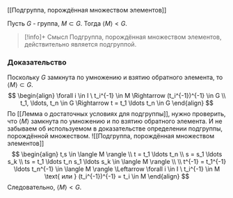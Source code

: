 [[Подгруппа, порождённая множеством элементов]]

Пусть $G$ - группа, $M \subset G$. Тогда $\langle M \rangle < G$.

>[!info]+ Смысл
>Подгруппа, порождённая множеством элементов, действительно является подгруппой.
### Доказательство
Поскольку $G$ замкнута по умножению и взятию обратного элемента, то $\langle M \rangle \subset G$.
$$
\begin{align}
\forall i \in I \ t_i^{-1} \in M \Rightarrow (t_i^{-1})^{-1} \in G \\
t_1, \ldots, t_n \in G \Rightarrow t = t_1 \ldots t_n \in G
\end{align}
$$
По [[Лемма о достаточных условиях для подгруппы]], нужно проверить, что $\langle M \rangle$ замкнута по умножению и по взятию обратного элемента. 
И не забываем об используемом в доказательстве определении подгруппы, порождённой множеством.
![[Подгруппа, порождённая множеством элементов]]
$$
\begin{align}
t,s \in \langle M \rangle \\
t = t_1 \ldots t_n \\
s = s_1 \ldots s_k \\
ts = t_1 \ldots t_n s_1 \ldots s_k \in \langle M \rangle \\
\\
t^{-1} = t_1^{-1} \ldots t_n^{-1} \in \langle M \rangle \Leftarrow \forall i \in I \ t_i^{-1} \in M \text{ или } (t_i^{-1})^{-1} = t_i \in M 
\end{align}
$$
Следовательно, $\langle M \rangle < G$. 